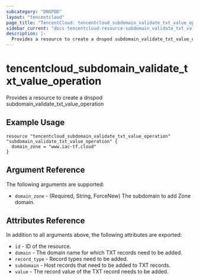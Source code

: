 ```yaml
---
subcategory: "DNSPOD"
layout: "tencentcloud"
page_title: "TencentCloud: tencentcloud_subdomain_validate_txt_value_operation"
sidebar_current: "docs-tencentcloud-resource-subdomain_validate_txt_value_operation"
description: |-
  Provides a resource to create a dnspod subdomain_validate_txt_value_operation
---
```


# tencentcloud_subdomain_validate_txt_value_operation

Provides a resource to create a dnspod subdomain_validate_txt_value_operation

## Example Usage

```hcl
resource "tencentcloud_subdomain_validate_txt_value_operation" "subdomain_validate_txt_value_operation" {
  domain_zone = "www.iac-tf.cloud"
}
```

## Argument Reference

The following arguments are supported:

* `domain_zone` - (Required, String, ForceNew) The subdomain to add Zone domain.

## Attributes Reference

In addition to all arguments above, the following attributes are exported:

* `id` - ID of the resource.
* `domain` - The domain name for which TXT records need to be added.
* `record_type` - Record types need to be added.
* `subdomain` - Host records that need to be added to TXT records.
* `value` - The record value of the TXT record needs to be added.


